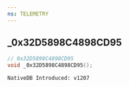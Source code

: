 ```yaml
---
ns: TELEMETRY
---
```

## _0x32D5898C4898CD95

```c
// 0x32D5898C4898CD95
void _0x32D5898C4898CD95();
```

```
NativeDB Introduced: v1207
```

